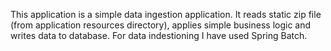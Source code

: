 This application is a simple data ingestion application. It reads static zip file (from application resources directory), applies simple business logic 
and writes data to database.
For data indestioning I have used Spring Batch.
